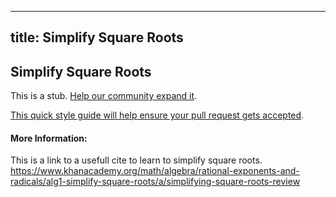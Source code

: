 
---
title: Simplify Square Roots
---
## Simplify Square Roots

This is a stub. <a href='https://github.com/freecodecamp/guides/tree/master/src/pages/mathematics/algebra/simplify-square-roots/index.md' target='_blank' rel='nofollow'>Help our community expand it</a>.

<a href='https://github.com/freecodecamp/guides/blob/master/README.md' target='_blank' rel='nofollow'>This quick style guide will help ensure your pull request gets accepted</a>.

<!-- The article goes here, in GitHub-flavored Markdown. Feel free to add YouTube videos, images, and CodePen/JSBin embeds  -->

#### More Information:
<!-- Please add any articles you think might be helpful to read before writing the article -->
This is a link to a usefull cite to learn to simplify square roots.
https://www.khanacademy.org/math/algebra/rational-exponents-and-radicals/alg1-simplify-square-roots/a/simplifying-square-roots-review



